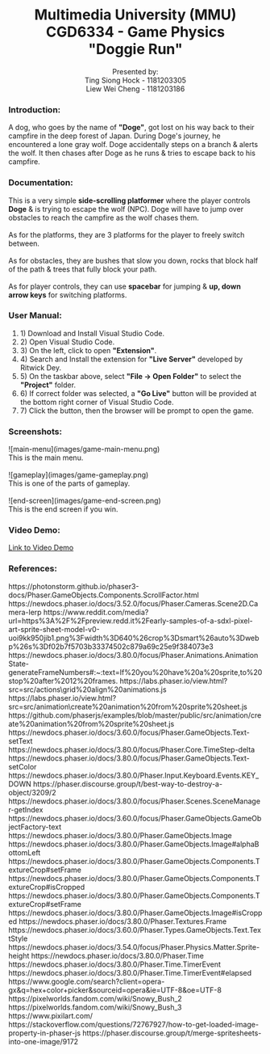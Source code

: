 <h1 align="center">Multimedia University (MMU)<br>
CGD6334 - Game Physics<br>
"Doggie Run"</h1>

<p align="center">Presented by:<br>
Ting Siong Hock - 1181203305<br>
Liew Wei Cheng - 1181203186<br></p>

<h3>Introduction:</h3>
<p>
A dog, who goes by the name of <strong>"Doge"</strong>, got lost on his way back to their campfire in the deep forest of Japan. During Doge's journey, he encountered a lone gray wolf. Doge accidentally steps on a branch & alerts the wolf. It then chases after Doge as he runs & tries to escape back to his campfire.  
</p>

<h3>Documentation:</h3>
<p>
This is a very simple <strong>side-scrolling platformer</strong> where the player controls <strong>Doge</strong> & is trying to escape the wolf (NPC). Doge will have to jump over obstacles to reach the campfire as the wolf chases them.<br><br>
As for the platforms, they are 3 platforms for the player to freely switch between.<br><br>
As for obstacles, they are bushes that slow you down, rocks that block half of the path & trees that fully block your path.<br><br>
As for player controls, they can use <strong>spacebar</strong> for jumping & <strong>up, down arrow keys</strong> for switching platforms.<br>
</p>

<h3>User Manual:</h3>
<p>
<ol>
<li>1) Download and Install Visual Studio Code.</li>
<li>2) Open Visual Studio Code.
<li>3) On the left, click to open <strong>"Extension"</strong>.</li>
<li>4) Search and Install the extension for <strong>"Live Server"</strong> developed by Ritwick Dey.</li>
<li>5) On the taskbar above, select <strong>"File -> Open Folder"</strong> to select the <strong>"Project"</strong> folder.</li>
<li>6) If correct folder was selected, a <strong>"Go Live"</strong> button will be provided at the bottom right corner of Visual Studio Code.</li>
<li>7) Click the button, then the browser will be prompt to open the game.</li>
</ol>
</p>

<h3>Screenshots:</h3>
<p>
![main-menu](images/game-main-menu.png)<br>This is the main menu.<br><br>
![gameplay](images/game-gameplay.png)<br>This is one of the parts of gameplay.<br><br>
![end-screen](images/game-end-screen.png)<br>This is the end screen if you win.<br>
</p>

<h3>Video Demo:</h3>
<a href="">Link to Video Demo</a>
<h3>References:</h3>
<p>
https://photonstorm.github.io/phaser3-docs/Phaser.GameObjects.Components.ScrollFactor.html
https://newdocs.phaser.io/docs/3.52.0/focus/Phaser.Cameras.Scene2D.Camera-lerp
https://www.reddit.com/media?url=https%3A%2F%2Fpreview.redd.it%2Fearly-samples-of-a-sdxl-pixel-art-sprite-sheet-model-v0-uoi9kk950jib1.png%3Fwidth%3D640%26crop%3Dsmart%26auto%3Dwebp%26s%3Df02b7f5703b33374502c879a69c25e9f384073e3
https://newdocs.phaser.io/docs/3.80.0/focus/Phaser.Animations.AnimationState-generateFrameNumbers#:~:text=If%20you%20have%20a%20sprite,to%20stop%20after%2012%20frames.
https://labs.phaser.io/view.html?src=src/actions\grid%20align%20animations.js
https://labs.phaser.io/view.html?src=src/animation\create%20animation%20from%20sprite%20sheet.js
https://github.com/phaserjs/examples/blob/master/public/src/animation/create%20animation%20from%20sprite%20sheet.js
https://newdocs.phaser.io/docs/3.60.0/focus/Phaser.GameObjects.Text-setText
https://newdocs.phaser.io/docs/3.80.0/focus/Phaser.Core.TimeStep-delta
https://newdocs.phaser.io/docs/3.80.0/focus/Phaser.GameObjects.Text-setColor
https://newdocs.phaser.io/docs/3.80.0/Phaser.Input.Keyboard.Events.KEY_DOWN
https://phaser.discourse.group/t/best-way-to-destroy-a-object/3209/2
https://newdocs.phaser.io/docs/3.80.0/focus/Phaser.Scenes.SceneManager-getIndex
https://newdocs.phaser.io/docs/3.60.0/focus/Phaser.GameObjects.GameObjectFactory-text
https://newdocs.phaser.io/docs/3.80.0/Phaser.GameObjects.Image
https://newdocs.phaser.io/docs/3.80.0/Phaser.GameObjects.Image#alphaBottomLeft
https://newdocs.phaser.io/docs/3.80.0/Phaser.GameObjects.Components.TextureCrop#setFrame
https://newdocs.phaser.io/docs/3.80.0/Phaser.GameObjects.Components.TextureCrop#isCropped
https://newdocs.phaser.io/docs/3.80.0/Phaser.GameObjects.Components.TextureCrop#setFrame
https://newdocs.phaser.io/docs/3.80.0/Phaser.GameObjects.Image#isCropped
https://newdocs.phaser.io/docs/3.80.0/Phaser.Textures.Frame
https://newdocs.phaser.io/docs/3.60.0/Phaser.Types.GameObjects.Text.TextStyle
https://newdocs.phaser.io/docs/3.54.0/focus/Phaser.Physics.Matter.Sprite-height
https://newdocs.phaser.io/docs/3.80.0/Phaser.Time
https://newdocs.phaser.io/docs/3.80.0/Phaser.Time.TimerEvent
https://newdocs.phaser.io/docs/3.80.0/Phaser.Time.TimerEvent#elapsed
https://www.google.com/search?client=opera-gx&q=hex+color+picker&sourceid=opera&ie=UTF-8&oe=UTF-8
https://pixelworlds.fandom.com/wiki/Snowy_Bush_2
https://pixelworlds.fandom.com/wiki/Snowy_Bush_3
https://www.pixilart.com/
https://stackoverflow.com/questions/72767927/how-to-get-loaded-image-property-in-phaser-js
https://phaser.discourse.group/t/merge-spritesheets-into-one-image/9172
</p>
